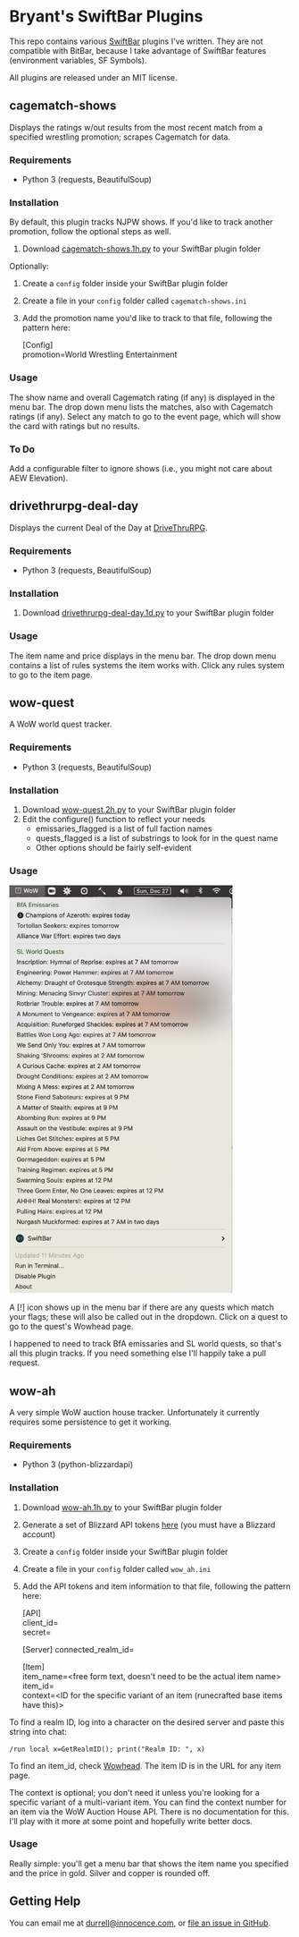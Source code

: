 # Bryant's SwiftBar Plugins

This repo contains various [SwiftBar](https://github.com/swiftbar/SwiftBar) plugins 
I've written. They are not compatible with BitBar, because I take advantage of 
SwiftBar features (environment variables, SF Symbols).

All plugins are released under an MIT license.

## cagematch-shows

Displays the ratings w/out results from the most recent match from a specified wrestling promotion; scrapes Cagematch for data.

### Requirements

* Python 3 (requests, BeautifulSoup)

### Installation 

By default, this plugin tracks NJPW shows. If you'd like to track another promotion, follow the optional steps as well.

1. Download [cagematch-shows.1h.py](https://github.com/BryantD/swiftbar-plugins/blob/main/Sports/cagematch-shows.1h.py) to your SwiftBar plugin folder

Optionally:

1. Create a ``config`` folder inside your SwiftBar plugin folder
1. Create a file in your ``config`` folder called ``cagematch-shows.ini``
1. Add the promotion name you'd like to track to that file, following the pattern here:

    [Config]  
    promotion=World Wrestling Entertainment 

### Usage

The show name and overall Cagematch rating (if any) is displayed in the menu bar. The drop down menu lists the matches, also with Cagematch ratings (if any). Select any match to go to the event page, which will show the card with ratings but no results.

### To Do

Add a configurable filter to ignore shows (i.e., you might not care about AEW Elevation).


## drivethrurpg-deal-day

Displays the current Deal of the Day at [DriveThruRPG](https://www.drivethrurpg.com/).

### Requirements

* Python 3 (requests, BeautifulSoup)

### Installation 

1. Download [drivethrurpg-deal-day.1d.py](https://github.com/BryantD/swiftbar-plugins/blob/main/Games/drivethrurpg-deal-day.1d.py) to your SwiftBar plugin folder

### Usage

The item name and price displays in the menu bar. The drop down menu contains a list of 
rules systems the item works with. Click any rules system to go to the item page.

## wow-quest

A WoW world quest tracker.

### Requirements

* Python 3 (requests, BeautifulSoup)

### Installation

1. Download [wow-quest.2h.py](https://github.com/BryantD/swiftbar-plugins/blob/main/Games/wow-quest.2h.py) to your SwiftBar plugin folder
1. Edit the configure() function to reflect your needs
    * emissaries_flagged is a list of full faction names
    * quests_flagged is a list of substrings to look for in the quest name
    * Other options should be fairly self-evident

### Usage

<img src="https://github.com/BryantD/swiftbar-plugins/blob/main/images/wow-quests-doc-image-01.png" alt="Plugin example" width=400>

A [!] icon shows up in the menu bar if there are any quests which match
your flags; these will also be called out in the dropdown. Click on a 
quest to go to the quest's Wowhead page.

I happened to need to track BfA emissaries and SL world quests, so
that's all this plugin tracks. If you need something else I'll
happily take a pull request.

## wow-ah

A very simple WoW auction house tracker. Unfortunately it currently requires some
persistence to get it working.

### Requirements

* Python 3 (python-blizzardapi)

### Installation

1. Download [wow-ah.1h.py](https://github.com/BryantD/swiftbar-plugins/blob/main/Games/wow-ah.1h.py) to your SwiftBar plugin folder
1. Generate a set of Blizzard API tokens [here](https://develop.battle.net/access/clients) (you must have a Blizzard account)
1. Create a ``config`` folder inside your SwiftBar plugin folder
1. Create a file in your ``config`` folder called ``wow_ah.ini``
1. Add the API tokens and item information to that file, following the pattern here:

    [API]  
    client_id=<created in step two>  
    secret=<created in step two>  

    [Server]
    connected_realm_id=<realm ID>

    [Item]  
    item_name=<free form text, doesn't need to be the actual item name>  
    item_id=<WoW item ID>  
    context=<ID for the specific variant of an item (runecrafted base items have this)>  

To find a realm ID, log into a character on the desired server and paste this 
string into chat:

	/run local x=GetRealmID(); print("Realm ID: ", x)

To find an item_id, check [Wowhead](https://www.wowhead.com). The item ID is in the URL for any item page.

The context is optional; you don't need it unless you're looking for a specific 
variant of a multi-variant item. You can find the context number for an item via
the WoW Auction House API. There is no documentation for this. I'll play with it more
at some point and hopefully write better docs.

### Usage

Really simple: you'll get a menu bar that shows the item name you specified and
the price in gold. Silver and copper is rounded off.

## Getting Help

You can email me at durrell@innocence.com, or [file an issue in
GitHub](https://github.com/BryantD/swiftbar-plugins/issues).

